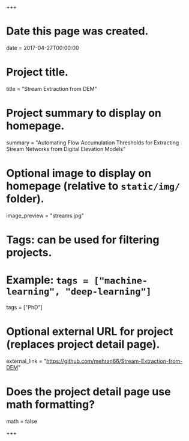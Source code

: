 +++
# Date this page was created.
date = 2017-04-27T00:00:00

# Project title.
title = "Stream Extraction from DEM"

# Project summary to display on homepage.
summary = "Automating Flow Accumulation Thresholds for Extracting Stream Networks from Digital Elevation Models"

# Optional image to display on homepage (relative to `static/img/` folder).
image_preview = "streams.jpg"

# Tags: can be used for filtering projects.
# Example: `tags = ["machine-learning", "deep-learning"]`
tags = ["PhD"]

# Optional external URL for project (replaces project detail page).
external_link = "https://github.com/mehran66/Stream-Extraction-from-DEM"

# Does the project detail page use math formatting?
math = false

+++

